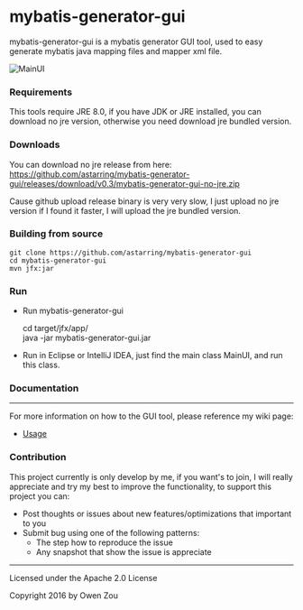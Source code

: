 mybatis-generator-gui
==============

mybatis-generator-gui is a mybatis generator GUI tool, used to easy generate mybatis java mapping files and mapper xml file.

![MainUI](https://cloud.githubusercontent.com/assets/3505708/16178144/35eabdcc-3673-11e6-9ff7-f701754f1550.png)

### Requirements
This tools require JRE 8.0, if you have JDK or JRE installed, you can download no jre version, otherwise
you need download jre bundled version.

### Downloads
You can download no jre release from here: https://github.com/astarring/mybatis-generator-gui/releases/download/v0.3/mybatis-generator-gui-no-jre.zip

Cause github upload release binary is very very slow, I just upload no jre version
if I found it faster, I will upload the jre bundled version.

### Building from source
    git clone https://github.com/astarring/mybatis-generator-gui
    cd mybatis-generator-gui
    mvn jfx:jar
### Run
* Run mybatis-generator-gui


    cd target/jfx/app/\
    java -jar mybatis-generator-gui.jar

* Run in Eclipse or IntelliJ IDEA, just find the main class MainUI, and run this class.

### Documentation
----
For more information on how to the GUI tool, please reference my wiki page:
* [Usage](https://github.com/astarring/mybatis-generator-gui/wiki/Usage-Guide)


### Contribution
This project currently is only develop by me, if you want's to join, I will
really appreciate and try my best to  improve the functionality, to support this project you can:
* Post thoughts or issues about new features/optimizations that important to you
* Submit bug using one of the following patterns:
    * The step how to reproduce the issue
    * Any snapshot that show the issue is appreciate


------
Licensed under the Apache 2.0 License

Copyright 2016 by Owen Zou
